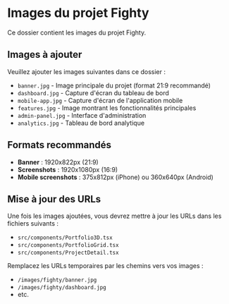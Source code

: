 # Images du projet Fighty

Ce dossier contient les images du projet Fighty.

## Images à ajouter

Veuillez ajouter les images suivantes dans ce dossier :

- `banner.jpg` - Image principale du projet (format 21:9 recommandé)
- `dashboard.jpg` - Capture d'écran du tableau de bord
- `mobile-app.jpg` - Capture d'écran de l'application mobile
- `features.jpg` - Image montrant les fonctionnalités principales
- `admin-panel.jpg` - Interface d'administration
- `analytics.jpg` - Tableau de bord analytique

## Formats recommandés

- **Banner** : 1920x822px (21:9)
- **Screenshots** : 1920x1080px (16:9)
- **Mobile screenshots** : 375x812px (iPhone) ou 360x640px (Android)

## Mise à jour des URLs

Une fois les images ajoutées, vous devrez mettre à jour les URLs dans les fichiers suivants :
- `src/components/Portfolio3D.tsx`
- `src/components/PortfolioGrid.tsx` 
- `src/components/ProjectDetail.tsx`

Remplacez les URLs temporaires par les chemins vers vos images :
- `/images/fighty/banner.jpg`
- `/images/fighty/dashboard.jpg`
- etc.
